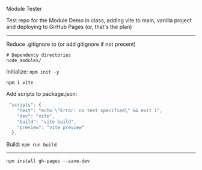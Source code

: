 Module Tester

Test repo for the Module Demo in class, adding vite to main, vanilla project and deploying to GirHub Pages (or, that's the plan)

---

Reduce .gitignore to (or add gitignore if not precent)

```
# Dependency directories
node_modules/

```

Initialize: `npm init -y`

`npm i vite`

Add scripts to package.json: 

```js
 "scripts": {
    "test": "echo \"Error: no test specified\" && exit 1", 
    "dev": "vite",
    "build": "vite build",
    "preview": "vite preview"
  },
```

Build: `npm run build`


---

`npm install gh-pages --save-dev`